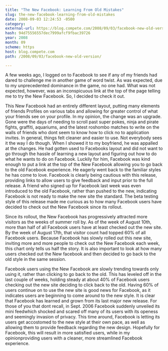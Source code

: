 ```yaml
---
title: "The New Facebook: Learning From Old Mistakes"
slug: the-new-facebook-learning-from-old-mistakes
date: 2008-09-03 12:24:53 -0500
category: 
external-url: https://blog.compete.com/2008/09/03/facebook-new-old-version/
hash: 94d75556557dec7999afcf9fbac39726
year: 2008
month: 09
scheme: https
host: blog.compete.com
path: /2008/09/03/facebook-new-old-version/

---
```


A few weeks ago, I logged on to Facebook to see if any of my friends had dared to challenge me in another game of word twist.  As was expected, due to my unprecedented dominance in the game, no one had.  What was not expected, however, was an inconspicuous link at the top of the page telling me to try the New Facebook. So, I decided to check it out.

This New Facebook had an entirely different layout, putting many elements of friends Profiles on various tabs and allowing for greater control of what your friends see on your profile.  In my opinion, the change was an upgrade.  Gone were the days of needing to scroll past super pokes, ninja and pirate fights, graffiti, aquariums, and the latest roshombo matches  to write on the walls of friends who dont seem to know how to click no to application invites.  In general, things felt cleaner and easier to use.  Not everybody sees it the way I do though.  When I showed it to my boyfriend, he was appalled at the changes. He had gotten used to Facebooks layout and did not want to go through the hassle of learning a new layout and figuring out how to do what he wants to do on Facebook.  Luckily for him, Facebook was kind enough to put a link at the top of the New Facebook allowing you to go back to the old Facebook experience.  He eagerly went back to the familiar styles he has come to love.  Facebook is clearly being cautious with this release, providing links to allow users to give feedback and input prior to the full release.  A friend who signed up for Facebook last week was even introduced to the old Facebook, rather than pushed to the new, indicating Facebook is not ready to make the new site the standard. The beta testing style of this release made me curious as to how many Facebook users have decided to check out the New Facebook since its rollout. 


Since its rollout, the New Facebook has progressively attracted more visitors as the weeks of summer roll by. As of the week of August 10th, more than half of all Facebook users have at least checked out the new site.  By the week of August 17th, that visitor count had topped 60% of all Facebook users. Because Facebook has slowly rolled out this new site, inviting more and more people to check out the New Facebook each week, this chart only tells us half the story.  It is also important to look at how many users checked out the New facebook and then decided to go back to the old style in the same session.


Facebook users using the New Facebook are slowly trending towards only using it, rather than clicking to go back to the old.  This has leveled off in the last couple of weeks, holding steady at about 40% of Facebook users checking out the new site deciding to click back to the old. Having 60% of users continue on to use the new site is good news for Facebook, as it indicates users are beginning to come around to the new style.  It is clear that Facebook has learned and grown from its last major new release.  For those of you that dont recall,  in Sept. 2006 Facebook suddenly unveiled its mini feedwhich shocked and scared off many of its users with its openess and seemingly invasion of privacy.  This time around, Facebook is letting its users get accostomed to the new style at their own pace, as well as allowing them to provide feedback regarding the new design.  Hopefully for Facebook, this will result in more satisfied users, while in my opinionproviding users with a cleaner, more streamlined Facebook experience.
